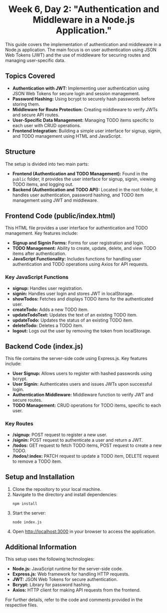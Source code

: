 <h1 style="text-align: center;">Week 6, Day 2: "Authentication and Middleware in a Node.js Application."</h1>

<p>This guide covers the implementation of authentication and middleware in a Node.js application. The main focus is on user authentication using JSON Web Tokens (JWT) and the use of middleware for securing routes and managing user-specific data.</p>

<h2>Topics Covered</h2>
<ul>
    <li><strong>Authentication with JWT:</strong> Implementing user authentication using JSON Web Tokens for secure login and session management.</li>
    <li><strong>Password Hashing:</strong> Using bcrypt to securely hash passwords before storing them.</li>
    <li><strong>Middleware for Route Protection:</strong> Creating middleware to verify JWTs and secure API routes.</li>
    <li><strong>User-Specific Data Management:</strong> Managing TODO items specific to each user with CRUD operations.</li>
    <li><strong>Frontend Integration:</strong> Building a simple user interface for signup, signin, and TODO management using HTML and JavaScript.</li>
</ul>

<h2>Structure</h2>
<p>The setup is divided into two main parts:</p>
<ul>
    <li><strong>Frontend (Authentication and TODO Management):</strong> Found in the <code>public</code> folder, it provides the user interface for signup, signin, viewing TODO items, and logging out.</li>
    <li><strong>Backend (Authentication and TODO API):</strong> Located in the root folder, it handles user authentication, password hashing, and TODO item management using JWT and middleware.</li>
</ul>

<h2>Frontend Code (public/index.html)</h2>
<p>This HTML file provides a user interface for authentication and TODO management. Key features include:</p>
<ul>
    <li><strong>Signup and Signin Forms:</strong> Forms for user registration and login.</li>
    <li><strong>TODO Management:</strong> Ability to create, update, delete, and view TODO items after authentication.</li>
    <li><strong>JavaScript Functionality:</strong> Includes functions for handling user authentication and TODO operations using Axios for API requests.</li>
</ul>

<h3>Key JavaScript Functions</h3>
<ul>
    <li><strong>signup:</strong> Handles user registration.</li>
    <li><strong>signin:</strong> Handles user login and stores JWT in localStorage.</li>
    <li><strong>showTodos:</strong> Fetches and displays TODO items for the authenticated user.</li>
    <li><strong>createTodo:</strong> Adds a new TODO item.</li>
    <li><strong>updateTodoText:</strong> Updates the text of an existing TODO item.</li>
    <li><strong>updateTodo:</strong> Updates the status of an existing TODO item.</li>
    <li><strong>deleteTodo:</strong> Deletes a TODO item.</li>
    <li><strong>logout:</strong> Logs out the user by removing the token from localStorage.</li>
</ul>

<h2>Backend Code (index.js)</h2>
<p>This file contains the server-side code using Express.js. Key features include:</p>
<ul>
    <li><strong>User Signup:</strong> Allows users to register with hashed passwords using bcrypt.</li>
    <li><strong>User Signin:</strong> Authenticates users and issues JWTs upon successful login.</li>
    <li><strong>Authentication Middleware:</strong> Middleware function to verify JWT and secure routes.</li>
    <li><strong>TODO Management:</strong> CRUD operations for TODO items, specific to each user.</li>
</ul>

<h3>Key Routes</h3>
<ul>
    <li><strong>/signup:</strong> POST request to register a new user.</li>
    <li><strong>/signin:</strong> POST request to authenticate a user and return a JWT.</li>
    <li><strong>/todos:</strong> GET request to fetch TODO items, POST request to create a new TODO.</li>
    <li><strong>/todos/:index:</strong> PATCH request to update a TODO item, DELETE request to remove a TODO item.</li>
</ul>

<h2>Setup and Installation</h2>
<ol>
    <li>Clone the repository to your local machine.</li>
    <li>Navigate to the directory and install dependencies:</li>
    <pre><code>npm install</code></pre>
    <li>Start the server:</li>
    <pre><code>node index.js</code></pre>
    <li>Open <a href="http://localhost:3000">http://localhost:3000</a> in your browser to access the application.</li>
</ol>

<h2>Additional Information</h2>
<p>This setup uses the following technologies:</p>
<ul>
    <li><strong>Node.js:</strong> JavaScript runtime for the server-side code.</li>
    <li><strong>Express.js:</strong> Web framework for handling HTTP requests.</li>
    <li><strong>JWT:</strong> JSON Web Tokens for secure authentication.</li>
    <li><strong>Bcrypt:</strong> Library for password hashing.</li>
    <li><strong>Axios:</strong> HTTP client for making API requests from the frontend.</li>
</ul>

<p>For further details, refer to the code and comments provided in the respective files.</p>
